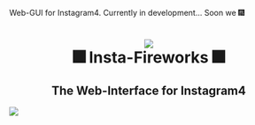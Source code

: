 Web-GUI for Instagram4.
Currently in development... Soon we 🎆
<h1 align="center">
  <img src="https://preview.ibb.co/i7xSQT/logo.png"/><br>
  🎆 Insta-Fireworks 🎆
</h1>
<h2 align="center">
  The Web-Interface for Instagram4
</h2>
<img src="https://preview.ibb.co/dKp5eo/rsz_screenshot.png"/><br>
